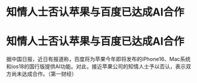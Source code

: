# 知情人士否认苹果与百度已达成AI合作

# 知情人士否认苹果与百度已达成AI合作

据中国日报，近日有报道称，百度将为苹果今年即将发布的iPhone16、Mac系统和ios18的国行版提供AI功能。对此，接近苹果公司的知情人士予以否认，表示双方尚未达成合作。（第一财经）

